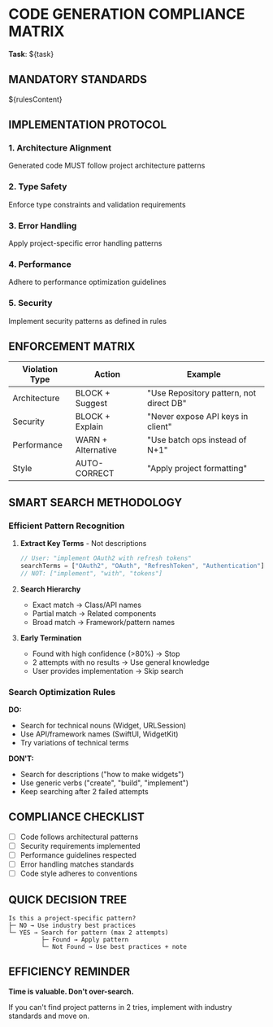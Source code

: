 # CODE GENERATION COMPLIANCE MATRIX

**Task**: ${task}

## MANDATORY STANDARDS

${rulesContent}

## IMPLEMENTATION PROTOCOL

### 1. Architecture Alignment
Generated code MUST follow project architecture patterns

### 2. Type Safety
Enforce type constraints and validation requirements

### 3. Error Handling
Apply project-specific error handling patterns

### 4. Performance
Adhere to performance optimization guidelines

### 5. Security
Implement security patterns as defined in rules

## ENFORCEMENT MATRIX

| Violation Type | Action | Example |
|----------------|--------|---------|
| Architecture | BLOCK + Suggest | "Use Repository pattern, not direct DB" |
| Security | BLOCK + Explain | "Never expose API keys in client" |
| Performance | WARN + Alternative | "Use batch ops instead of N+1" |
| Style | AUTO-CORRECT | "Apply project formatting" |

## SMART SEARCH METHODOLOGY

### Efficient Pattern Recognition

1. **Extract Key Terms** - Not descriptions
   ```javascript
   // User: "implement OAuth2 with refresh tokens"
   searchTerms = ["OAuth2", "OAuth", "RefreshToken", "Authentication"]
   // NOT: ["implement", "with", "tokens"]
   ```

2. **Search Hierarchy**
   - Exact match → Class/API names
   - Partial match → Related components
   - Broad match → Framework/pattern names

3. **Early Termination**
   - Found with high confidence (>80%) → Stop
   - 2 attempts with no results → Use general knowledge
   - User provides implementation → Skip search

### Search Optimization Rules

**DO:**
- Search for technical nouns (Widget, URLSession)
- Use API/framework names (SwiftUI, WidgetKit)
- Try variations of technical terms

**DON'T:**
- Search for descriptions ("how to make widgets")
- Use generic verbs ("create", "build", "implement")
- Keep searching after 2 failed attempts

## COMPLIANCE CHECKLIST

- [ ] Code follows architectural patterns
- [ ] Security requirements implemented
- [ ] Performance guidelines respected
- [ ] Error handling matches standards
- [ ] Code style adheres to conventions

## QUICK DECISION TREE

```
Is this a project-specific pattern?
├─ NO → Use industry best practices
└─ YES → Search for pattern (max 2 attempts)
         ├─ Found → Apply pattern
         └─ Not Found → Use best practices + note
```

## EFFICIENCY REMINDER

**Time is valuable. Don't over-search.**

If you can't find project patterns in 2 tries, implement with industry standards and move on.